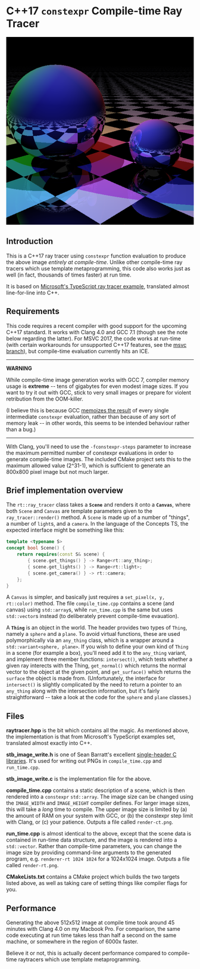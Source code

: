 
# C++17 `constexpr` Compile-time Ray Tracer #

![50% centre](./output512x512.png)

## Introduction ##

This is a C++17 ray tracer using `constexpr` function evaluation to produce the above image *entirely at compile-time*. Unlike other compile-time ray tracers which use template metaprogramming, this code also works just as well (in fact, thousands of times faster) at run time.

It is based on [Microsoft's TypeScript ray tracer example](https://github.com/Microsoft/TypeScriptSamples/tree/master/raytracer), translated almost line-for-line into C++.

## Requirements ##

This code requires a recent compiler with good support for the upcoming C++17 standard. It works with Clang 4.0 and GCC 7.1 (though see the note below regarding the latter). For MSVC 2017, the code works at run-time (with certain workarounds for unsupported C++17 features, see the [msvc branch](https://github.com/tcbrindle/raytracer.hpp/tree/msvc)), but compile-time evaluation currently hits an ICE.

---

**WARNING**

While compile-time image generation works with GCC 7, compiler memory usage is **extreme** -- tens of gigabytes for even modest image sizes. If you want to try it out with GCC, stick to very small images or prepare for violent retribution from the OOM-killer.

(I believe this is because GCC [memoizes the result](https://gcc.gnu.org/ml/gcc-patches/2009-11/msg01504.html) of every single intermediate `constexpr` evaluation, rather than because of any sort of memory leak -- in other words, this seems to be intended behaviour rather than a bug.)

---

With Clang, you'll need to use the `-fconstexpr-steps` parameter to increase the maximum permitted number of constexpr evaluations in order to generate compile-time images. The included CMake project sets this to the maximum allowed value (2^31-1), which is sufficient to generate an 800x800 pixel image but not much larger.

## Brief implementation overview ##

The `rt::ray_tracer` class takes a **`Scene`** and renders it onto a **`Canvas`**, where both `Scene` and `Canvas` are template parameters given to the `ray_tracer::render()` method. A `Scene` is made up of a number of "things", a number of `light`s, and a `camera`. In the language of the Concepts TS, the expected interface might be something like this:

```cpp
template <typename S>
concept bool Scene() {
    return requires(const S& scene) {
        { scene.get_things() } -> Range<rt::any_thing>;
        { scene.get_lights() } -> Range<rt::light>;
        { scene.get_camera() } -> rt::camera;
    };
}
```

A `Canvas` is simpler, and basically just requires a `set_pixel(x, y, rt::color)` method. The file `compile_time.cpp` contains a scene (and canvas) using `std::array`s, while `run_time.cpp` is the same but uses `std::vector`s instead (to deliberately prevent compile-time evauation).

A **`Thing`** is an object in the world. The header provides two types of `Thing`, namely a `sphere` and a `plane`. To avoid virtual functions, these are used polymorphically via an `any_thing` class, which is a wrapper around a `std::variant<sphere, plane>`. If you wish to define your own kind of `Thing` in a scene (for example a box), you'll need add it to the `any_thing` variant, and implement three member functions: `intersect()`, which tests whether a given ray interects with the Thing, `get_normal()` which returns the normal vector to the object at the given point, and `get_surface()` which returns the `surface` the object is made from. (Unfortunately, the interface for `intersect()` is slightly complicated by the need to return a pointer to an `any_thing` along with the intersection information, but it's fairly straightforward -- take a look at the code for the `sphere` and `plane` classes.)

## Files ##

**raytracer.hpp** is the bit which contains all the magic. As mentioned above, the implementation is that from Microsoft's TypeScript examples set, translated almost exactly into C++.

**stb_image_write.h** is one of Sean Barratt's excellent [single-header C libraries](https://github.com/nothings/stb). It's used for writing out PNGs in `compile_time.cpp` and `run_time.cpp`.

**stb_image_write.c** is the implementation file for the above.

**compile_time.cpp** contains a static description of a scene, which is then rendered into a `constexpr` `std::array`. The image size can be changed using the `IMAGE_WIDTH` and `IMAGE_HEIGHT` compiler defines. For larger image sizes, this will take a *long* time to compile. The upper image size is limited by (a) the amount of RAM on your system with GCC, or (b) the constexpr step limit with Clang, or (c) your patience. Outputs a file called `render-ct.png`.
 
 **run_time.cpp** is almost identical to the above, except that the scene data is contained in run-time data structure,
and the image is rendered into a `std::vector`. Rather than compile-time parameters, you can change the image size by providing command-line arguments to the generated program, e.g. `renderer-rt 1024 1024` for a 1024x1024 image. Outputs a file called `render-rt.png`.

**CMakeLists.txt** contains a CMake project which builds the two targets listed above, as well as taking care of setting things like compiler flags for you.

## Performance ##

Generating the above 512x512 image at compile time took around 45 minutes with Clang 4.0 on my Macbook Pro. For comparison, the same code executing at run time takes less than half a second on the same machine, or somewhere in the region  of 6000x faster.

Believe it or not, this is actually decent performance compared to compile-time raytracers which use template metaprogramming.
